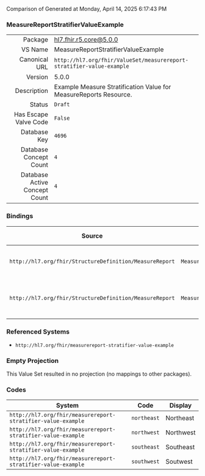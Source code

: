 Comparison of 
Generated at Monday, April 14, 2025 6:17:43 PM

### MeasureReportStratifierValueExample

|      |     |
| ---: | --- |
| Package | hl7.fhir.r5.core@5.0.0 |
| VS Name | MeasureReportStratifierValueExample |
| Canonical URL | `http://hl7.org/fhir/ValueSet/measurereport-stratifier-value-example` |
| Version | 5.0.0 |
| Description | Example Measure Stratification Value for MeasureReports Resource. |
| Status | `Draft` |
| Has Escape Valve Code | `False` |
| Database Key | `4696` |
| Database Concept Count | `4` |
| Database Active Concept Count | `4` |
### Bindings

| Source | Element | Binding | Strength | Element Short |
| ------ | ------- | ------- | -------- | ------------- |
| `http://hl7.org/fhir/StructureDefinition/MeasureReport` | `MeasureReport.group.stratifier.stratum.value[x]` | `http://hl7.org/fhir/ValueSet/measurereport-stratifier-value-example` | `Example` | The stratum value, e.g. male |
| `http://hl7.org/fhir/StructureDefinition/MeasureReport` | `MeasureReport.group.stratifier.stratum.component.value[x]` | `http://hl7.org/fhir/ValueSet/measurereport-stratifier-value-example` | `Example` | The stratum component value, e.g. male |

### Referenced Systems

* `http://hl7.org/fhir/measurereport-stratifier-value-example`
### Empty Projection

This Value Set resulted in no projection (no mappings to other packages).

### Codes

| System | Code | Display |
| ------ | ---- | ------- |
| `http://hl7.org/fhir/measurereport-stratifier-value-example` | `northeast` | Northeast |
| `http://hl7.org/fhir/measurereport-stratifier-value-example` | `northwest` | Northwest |
| `http://hl7.org/fhir/measurereport-stratifier-value-example` | `southeast` | Southeast |
| `http://hl7.org/fhir/measurereport-stratifier-value-example` | `southwest` | Soutwest |
